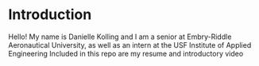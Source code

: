 # Introduction

Hello! My name is Danielle Kolling and I am a senior at Embry-Riddle Aeronautical University, as well as an intern at the USF Institute of Applied Engineering
Included in this repo are my resume and introductory video
